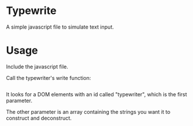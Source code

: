 Typewrite
=========

A simple javascript file to simulate text input.

Usage
=========
Include the javascript file.

Call the typewriter's write function:

```typewriter.Typewriter.write("typewriter", ["great taste.", "awesome ideas.", "a love for code.", "an obsession with details."]);
```

It looks for a DOM elements with an id called "typewriter", which is the first parameter.

The other parameter is an array containing the strings you want it to construct and deconstruct.